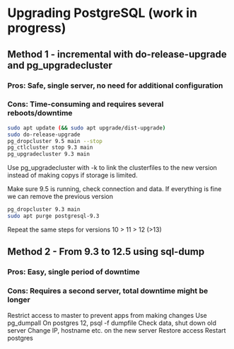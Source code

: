 # Upgrading PostgreSQL (work in progress)


## Method 1 - incremental with do-release-upgrade and pg_upgradecluster 

### Pros: Safe, single server, no need for additional configuration
### Cons: Time-consuming and requires several reboots/downtime

```bash
sudo apt update (&& sudo apt upgrade/dist-upgrade)
sudo do-release-upgrade
pg_dropcluster 9.5 main --stop
pg_ctlcluster stop 9.3 main
pg_upgradecluster 9.3 main 
```
Use pg_upgradecluster with -k to link the clusterfiles to the new version instead of making copys if storage is limited.

Make sure 9.5 is running, check connection and data. If everything is fine we can remove the previous version
```bash
pg_dropcluster 9.3 main
sudo apt purge postgresql-9.3
```

Repeat the same steps for versions 10 > 11 > 12 (>13)

## Method 2 - From 9.3 to 12.5 using sql-dump

### Pros: Easy, single period of downtime
### Cons: Requires a second server, total downtime might be longer

Restrict access to master to prevent apps from making changes
Use pg_dumpall 
On postgres 12, psql -f dumpfile
Check data, shut down old server
Change IP, hostname etc. on the new server
Restore access 
Restart postgres
